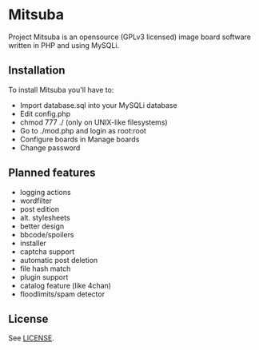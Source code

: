 Mitsuba
=======

Project Mitsuba is an opensource (GPLv3 licensed) image board software written in PHP and using MySQLi.

Installation
------------

To install Mitsuba you'll have to:
* Import database.sql into your MySQLi database
* Edit config.php
* chmod 777 ./ (only on UNIX-like filesystems)
* Go to ./mod.php and login as root:root
* Configure boards in Manage boards
* Change password

Planned features
----------------

* logging actions
* wordfilter
* post edition
* alt. stylesheets
* better design
* bbcode/spoilers
* installer
* captcha support
* automatic post deletion
* file hash match
* plugin support
* catalog feature (like 4chan)
* floodlimits/spam detector

License
--------
See [LICENSE](https://github.com/MitsubaBBS/Mitsuba/blob/master/LICENSE).